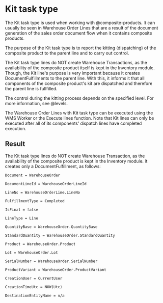 # Kit task type

The Kit task type is used when working with @composite-products. It can usually be seen in Warehouse Order Lines that are a result of the document generation of the sales order document flow when it contains composite products.

The purpose of the Kit task type is to report the kitting (dispatching) of the composite product to the parent line and to carry out control. 

The Kit task type lines do NOT create Warehouse Transactions, as the availability of the composite product itself is kept in the Inventory module. 
Though, the Kit line's purpose is very important because it creates DocumentFulfillments to the parent line. With this, it informs it that all components of the composite product's kit are dispatched and therefore the parent line is fullfilled.

The control during the kitting process depends on the specified level. For more information, see @levels.

The Warehouse Order Lines with Kit task type can be executed using the WMS Worker or the Execute lines function.
Note that Kit lines can only be executed after all of its components' dispatch lines have completed execution.

## Result
The Kit task type lines do NOT create Warehouse Transaction, as the availability of the composite product is kept in the Inventory module. 
It creates only a DocumentFulfillment, as follows:

`````````
Document = WarehouseOrder

DocumentLineId = WarehouseOrderLineId

LineNo = WarehouseOrderLine.LineNo

FulfillmentType = Completed

IsFinal = false

LineType = Line

QuantityBase = WarehouseOrder.QuantityBase

StandardQuantity = WarehouseOrder.StandardQuantity

Product = WarehouseOrder.Product

Lot = WarehouseOrder.Lot

SerialNumber = WarehouseOrder.SerialNumber

ProductVariant = WarehouseOrder.ProductVariant

CreationUser = CurrentUser

CreationTimeUtc = NOW(Utc)

DestinationEntityName = n/a

`````````
